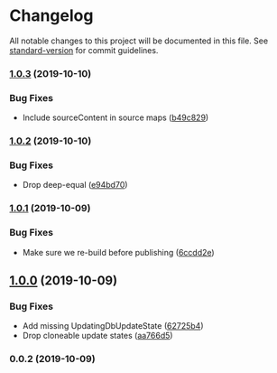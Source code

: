 # Changelog

All notable changes to this project will be documented in this file. See [standard-version](https://github.com/conventional-changelog/standard-version) for commit guidelines.

### [1.0.3](https://github.com/birchill/hikibiki-sync/compare/v1.0.2...v1.0.3) (2019-10-10)


### Bug Fixes

* Include sourceContent in source maps ([b49c829](https://github.com/birchill/hikibiki-sync/commit/b49c829))

### [1.0.2](https://github.com/birchill/hikibiki-sync/compare/v1.0.1...v1.0.2) (2019-10-10)


### Bug Fixes

* Drop deep-equal ([e94bd70](https://github.com/birchill/hikibiki-sync/commit/e94bd70))

### [1.0.1](https://github.com/birchill/hikibiki-sync/compare/v1.0.0...v1.0.1) (2019-10-09)


### Bug Fixes

* Make sure we re-build before publishing ([6ccdd2e](https://github.com/birchill/hikibiki-sync/commit/6ccdd2e))

## [1.0.0](https://github.com/birchill/hikibiki-sync/compare/v0.0.2...v1.0.0) (2019-10-09)


### Bug Fixes

* Add missing UpdatingDbUpdateState ([62725b4](https://github.com/birchill/hikibiki-sync/commit/62725b4))
* Drop cloneable update states ([aa766d5](https://github.com/birchill/hikibiki-sync/commit/aa766d5))

### 0.0.2 (2019-10-09)

